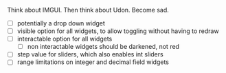 
Think about IMGUI. Then think about Udon. Become sad.

- [ ] potentially a drop down widget
- [ ] visible option for all widgets, to allow toggling without having to redraw
- [ ] interactable option for all widgets
  - [ ] non interactable widgets should be darkened, not red
- [ ] step value for sliders, which also enables int sliders
- [ ] range limitations on integer and decimal field widgets
